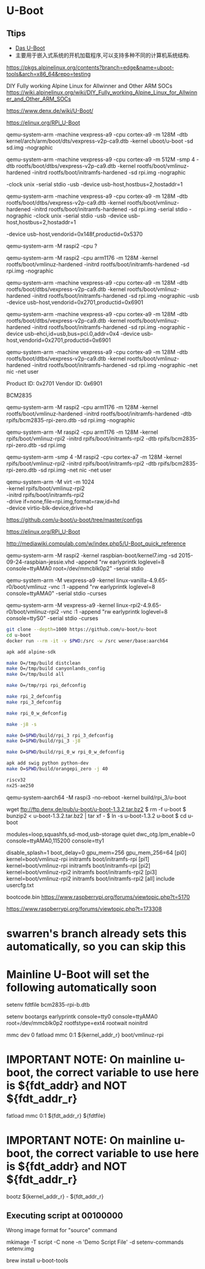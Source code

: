 # U-Boot

## Ttips
* [Das U-Boot](https://en.wikipedia.org/wiki/Das_U-Boot)
* 主要用于嵌入式系统的开机加载程序,可以支持多种不同的计算机系统结构.

https://pkgs.alpinelinux.org/contents?branch=edge&name=uboot-tools&arch=x86_64&repo=testing

DIY Fully working Alpine Linux for Allwinner and Other ARM SOCs
https://wiki.alpinelinux.org/wiki/DIY_Fully_working_Alpine_Linux_for_Allwinner_and_Other_ARM_SOCs


https://www.denx.de/wiki/U-Boot/

https://elinux.org/RPi_U-Boot


qemu-system-arm -machine vexpress-a9 -cpu cortex-a9 -m 128M -dtb kernel/arch/arm/boot/dts/vexpress-v2p-ca9.dtb -kernel uboot/u-boot -sd sd.img -nographic

qemu-system-arm -machine vexpress-a9 -cpu cortex-a9 -m 512M -smp 4 -dtb rootfs/boot/dtbs/vexpress-v2p-ca9.dtb -kernel rootfs/boot/vmlinuz-hardened -initrd rootfs/boot/initramfs-hardened -sd rpi.img -nographic

-clock unix -serial stdio -usb -device usb-host,hostbus=2,hostaddr=1

qemu-system-arm -machine vexpress-a9 -cpu cortex-a9 -m 128M -dtb rootfs/boot/dtbs/vexpress-v2p-ca9.dtb -kernel rootfs/boot/vmlinuz-hardened -initrd rootfs/boot/initramfs-hardened -sd rpi.img -serial stdio -nographic -clock unix -serial stdio -usb -device usb-host,hostbus=2,hostaddr=1


-device usb-host,vendorid=0x148f,productid=0x5370

qemu-system-arm -M raspi2 -cpu ?

qemu-system-arm -M raspi2 -cpu arm1176 -m 128M -kernel rootfs/boot/vmlinuz-hardened -initrd rootfs/boot/initramfs-hardened -sd rpi.img  -nographic

qemu-system-arm -machine vexpress-a9 -cpu cortex-a9 -m 128M -dtb rootfs/boot/dtbs/vexpress-v2p-ca9.dtb   -kernel rootfs/boot/vmlinuz-hardened -initrd rootfs/boot/initramfs-hardened -sd rpi.img  -nographic -usb -device usb-host,vendorid=0x2701,productid=0x6901

qemu-system-arm -machine vexpress-a9 -cpu cortex-a9 -m 128M -dtb rootfs/boot/dtbs/vexpress-v2p-ca9.dtb   -kernel rootfs/boot/vmlinuz-hardened -initrd rootfs/boot/initramfs-hardened -sd rpi.img  -nographic -device usb-ehci,id=usb,bus=pci.0,addr=0x4 -device usb-host,vendorid=0x2701,productid=0x6901


qemu-system-arm -machine vexpress-a9 -cpu cortex-a9 -m 128M -dtb rootfs/boot/dtbs/vexpress-v2p-ca9.dtb -kernel rootfs/boot/vmlinuz-hardened -initrd rootfs/boot/initramfs-hardened -sd rpi.img -nographic -net nic -net user

Product ID: 0x2701
Vendor ID: 0x6901

BCM2835

qemu-system-arm -M raspi2 -cpu arm1176 -m 128M -kernel rootfs/boot/vmlinuz-hardened -initrd rootfs/boot/initramfs-hardened -dtb rpifs/bcm2835-rpi-zero.dtb -sd rpi.img  -nographic

qemu-system-arm -M raspi2 -cpu arm1176 -m 128M -kernel rpifs/boot/vmlinuz-rpi2 -initrd rpifs/boot/initramfs-rpi2 -dtb rpifs/bcm2835-rpi-zero.dtb -sd rpi.img

qemu-system-arm -smp 4 -M raspi2 -cpu cortex-a7 -m 128M -kernel rpifs/boot/vmlinuz-rpi2 -initrd rpifs/boot/initramfs-rpi2 -dtb rpifs/bcm2835-rpi-zero.dtb -sd rpi.img -net nic -net user



qemu-system-arm -M virt -m 1024 \
  -kernel rpifs/boot/vmlinuz-rpi2 \
  -initrd rpifs/boot/initramfs-rpi2 \
  -drive if=none,file=rpi.img,format=raw,id=hd \
  -device virtio-blk-device,drive=hd

https://github.com/u-boot/u-boot/tree/master/configs

https://elinux.org/RPi_U-Boot

http://mediawiki.compulab.com/w/index.php5/U-Boot_quick_reference

qemu-system-arm -M raspi2 -kernel raspbian-boot/kernel7.img -sd
  2015-09-24-raspbian-jessie.vhd -append "rw earlyprintk loglevel=8
  console=ttyAMA0 root=/dev/mmcblk0p2" -serial stdio

qemu-system-arm -M vexpress-a9 -kernel linux-vanilla-4.9.65-r0/boot/vmlinuz -vnc :1 -append "rw earlyprintk loglevel=8 console=ttyAMA0" -serial stdio -curses

qemu-system-arm -M vexpress-a9 -kernel linux-rpi2-4.9.65-r0/boot/vmlinuz-rpi2 -vnc :1 -append "rw earlyprintk loglevel=8 console=ttyS0" -serial stdio -curses

```bash
git clone --depth=1000 https://github.com/u-boot/u-boot
cd u-boot
docker run --rm -it -v $PWD:/src -w /src wener/base:aarch64

apk add alpine-sdk

make O=/tmp/build distclean
make O=/tmp/build canyonlands_config
make O=/tmp/build all

make O=/tmp/rpi rpi_defconfig

make rpi_2_defconfig
make rpi_3_defconfig

make rpi_0_w_defconfig

make -j8 -s

make O=$PWD/build/rpi_3 rpi_3_defconfig
make O=$PWD/build/rpi_3 -j8

make O=$PWD/build/rpi_0_w rpi_0_w_defconfig

apk add swig python python-dev
make O=$PWD/build/orangepi_zero -j 40

riscv32
nx25-ae250
```

qemu-system-aarch64 -M raspi3 -no-reboot -kernel build/rpi_3/u-boot

wget ftp://ftp.denx.de/pub/u-boot/u-boot-1.3.2.tar.bz2
$ rm -f u-boot
$ bunzip2 < u-boot-1.3.2.tar.bz2 | tar xf -
$ ln -s u-boot-1.3.2 u-boot
$ cd u-boot


modules=loop,squashfs,sd-mod,usb-storage quiet dwc_otg.lpm_enable=0 console=ttyAMA0,115200 console=tty1

disable_splash=1
boot_delay=0
gpu_mem=256
gpu_mem_256=64
[pi0]
kernel=boot/vmlinuz-rpi
initramfs boot/initramfs-rpi
[pi1]
kernel=boot/vmlinuz-rpi
initramfs boot/initramfs-rpi
[pi2]
kernel=boot/vmlinuz-rpi2
initramfs boot/initramfs-rpi2
[pi3]
kernel=boot/vmlinuz-rpi2
initramfs boot/initramfs-rpi2
[all]
include usercfg.txt


 bootcode.bin
 https://www.raspberrypi.org/forums/viewtopic.php?t=5170

 https://www.raspberrypi.org/forums/viewtopic.php?t=173308



# swarren's branch already sets this automatically, so you can skip this
# Mainline U-Boot will set the following automatically soon
setenv fdtfile bcm2835-rpi-b.dtb

setenv bootargs earlyprintk console=tty0 console=ttyAMA0 root=/dev/mmcblk0p2 rootfstype=ext4 rootwait noinitrd

mmc dev 0
fatload mmc 0:1 ${kernel_addr_r} boot/vmlinuz-rpi
# IMPORTANT NOTE: On mainline u-boot, the correct variable to use here is ${fdt_addr} and NOT ${fdt_addr_r}
fatload mmc 0:1 ${fdt_addr_r} ${fdtfile}

# IMPORTANT NOTE: On mainline u-boot, the correct variable to use here is ${fdt_addr} and NOT ${fdt_addr_r}
bootz ${kernel_addr_r} - ${fdt_addr_r}


## Executing script at 00100000

Wrong image format for "source" command

mkimage -T script -C none -n 'Demo Script File' -d setenv-commands setenv.img


brew install u-boot-tools
